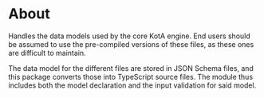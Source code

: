 # About

Handles the data models used by the core KotA engine.  End users should be assumed to use the pre-compiled versions of these files, as these ones are difficult to maintain.

The data model for the different files are stored in JSON Schema files, and this package converts those into TypeScript source files.  The module thus includes both the model declaration and the input validation for said model.

